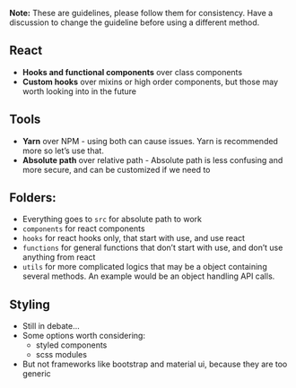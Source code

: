**Note:** These are guidelines, please follow them for consistency. Have a discussion to change the guideline before using a different method.



## React

- **Hooks and functional components** over class components
- **Custom hooks** over mixins or high order components, but those may worth looking into in the future



## Tools

- **Yarn** over NPM - using both can cause issues. Yarn is recommended more so let’s use that.
- **Absolute path** over relative path - Absolute path is less confusing and more secure, and can be customized if we need to



## Folders:

- Everything goes to `src` for absolute path to work
- `components` for react components
- `hooks` for react hooks only, that start with use, and use react
- `functions` for general functions that don’t start with use, and don’t use anything from react
- `utils` for more complicated logics that may be a object containing several methods. An example would be an object handling API calls.



## Styling

- Still in debate…
- Some options worth considering:
	- styled components
	- scss modules
- But not frameworks like bootstrap and material ui, because they are too generic